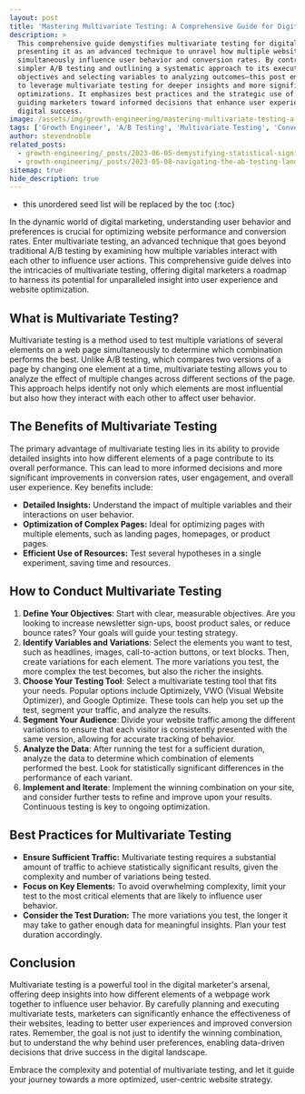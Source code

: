 ```yaml
---
layout: post
title: 'Mastering Multivariate Testing: A Comprehensive Guide for Digital Marketers'
description: >
  This comprehensive guide demystifies multivariate testing for digital marketers,
  presenting it as an advanced technique to unravel how multiple website elements
  simultaneously influence user behavior and conversion rates. By contrasting it with
  simpler A/B testing and outlining a systematic approach to its execution—from defining
  objectives and selecting variables to analyzing outcomes—this post empowers marketers
  to leverage multivariate testing for deeper insights and more significant website
  optimizations. It emphasizes best practices and the strategic use of popular tools,
  guiding marketers toward informed decisions that enhance user experience and drive
  digital success.
image: /assets/img/growth-engineering/mastering-multivariate-testing-a-comprehensive-guide-for-digital-marketers.jpg
tags: ['Growth Engineer', 'A/B Testing', 'Multivariate Testing', 'Conversion Rate Optimization (CRO)', 'Testing Variables', 'Experiment Design']
author: stevendnoble
related_posts:
  - growth-engineering/_posts/2023-06-05-demystifying-statistical-significance-in-ab-testing-a-marketers-guide.md
  - growth-engineering/_posts/2023-05-08-navigating-the-ab-testing-landscape-top-off-the-shelf-tools-for-marketers.md
sitemap: true
hide_description: true
---
```


* this unordered seed list will be replaced by the toc
{:toc}

In the dynamic world of digital marketing, understanding user behavior and preferences is crucial for optimizing website performance and conversion rates. Enter multivariate testing, an advanced technique that goes beyond traditional A/B testing by examining how multiple variables interact with each other to influence user actions. This comprehensive guide delves into the intricacies of multivariate testing, offering digital marketers a roadmap to harness its potential for unparalleled insight into user experience and website optimization.

## What is Multivariate Testing?

Multivariate testing is a method used to test multiple variations of several elements on a web page simultaneously to determine which combination performs the best. Unlike A/B testing, which compares two versions of a page by changing one element at a time, multivariate testing allows you to analyze the effect of multiple changes across different sections of the page. This approach helps identify not only which elements are most influential but also how they interact with each other to affect user behavior.

## The Benefits of Multivariate Testing

The primary advantage of multivariate testing lies in its ability to provide detailed insights into how different elements of a page contribute to its overall performance. This can lead to more informed decisions and more significant improvements in conversion rates, user engagement, and overall user experience. Key benefits include:

* **Detailed Insights:** Understand the impact of multiple variables and their interactions on user behavior.
* **Optimization of Complex Pages:** Ideal for optimizing pages with multiple elements, such as landing pages, homepages, or product pages.
* **Efficient Use of Resources:** Test several hypotheses in a single experiment, saving time and resources.

## How to Conduct Multivariate Testing

1. **Define Your Objectives**: Start with clear, measurable objectives. Are you looking to increase newsletter sign-ups, boost product sales, or reduce bounce rates? Your goals will guide your testing strategy.
2. **Identify Variables and Variations**: Select the elements you want to test, such as headlines, images, call-to-action buttons, or text blocks. Then, create variations for each element. The more variations you test, the more complex the test becomes, but also the richer the insights.
3. **Choose Your Testing Tool**: Select a multivariate testing tool that fits your needs. Popular options include Optimizely, VWO (Visual Website Optimizer), and Google Optimize. These tools can help you set up the test, segment your traffic, and analyze the results.
4. **Segment Your Audience**: Divide your website traffic among the different variations to ensure that each visitor is consistently presented with the same version, allowing for accurate tracking of behavior.
5. **Analyze the Data**: After running the test for a sufficient duration, analyze the data to determine which combination of elements performed the best. Look for statistically significant differences in the performance of each variant.
6. **Implement and Iterate**: Implement the winning combination on your site, and consider further tests to refine and improve upon your results. Continuous testing is key to ongoing optimization.

## Best Practices for Multivariate Testing

* **Ensure Sufficient Traffic:** Multivariate testing requires a substantial amount of traffic to achieve statistically significant results, given the complexity and number of variations being tested.
* **Focus on Key Elements:** To avoid overwhelming complexity, limit your test to the most critical elements that are likely to influence user behavior.
* **Consider the Test Duration:** The more variations you test, the longer it may take to gather enough data for meaningful insights. Plan your test duration accordingly.

## Conclusion

Multivariate testing is a powerful tool in the digital marketer's arsenal, offering deep insights into how different elements of a webpage work together to influence user behavior. By carefully planning and executing multivariate tests, marketers can significantly enhance the effectiveness of their websites, leading to better user experiences and improved conversion rates. Remember, the goal is not just to identify the winning combination, but to understand the why behind user preferences, enabling data-driven decisions that drive success in the digital landscape.

Embrace the complexity and potential of multivariate testing, and let it guide your journey towards a more optimized, user-centric website strategy.
